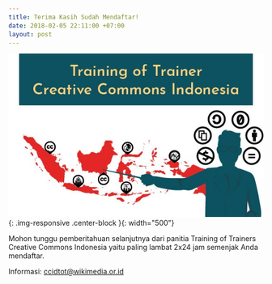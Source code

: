 ```yaml
---
title: Terima Kasih Sudah Mendaftar!
date: 2018-02-05 22:11:00 +07:00
layout: post
---
```


![Header Web.jpg](/uploads/Header%20Web.jpg){: .img-responsive .center-block }{: width="500"}

Mohon tunggu pemberitahuan selanjutnya dari panitia Training of Trainers Creative Commons Indonesia yaitu paling lambat 2x24 jam semenjak Anda mendaftar.

Informasi: ccidtot@wikimedia.or.id